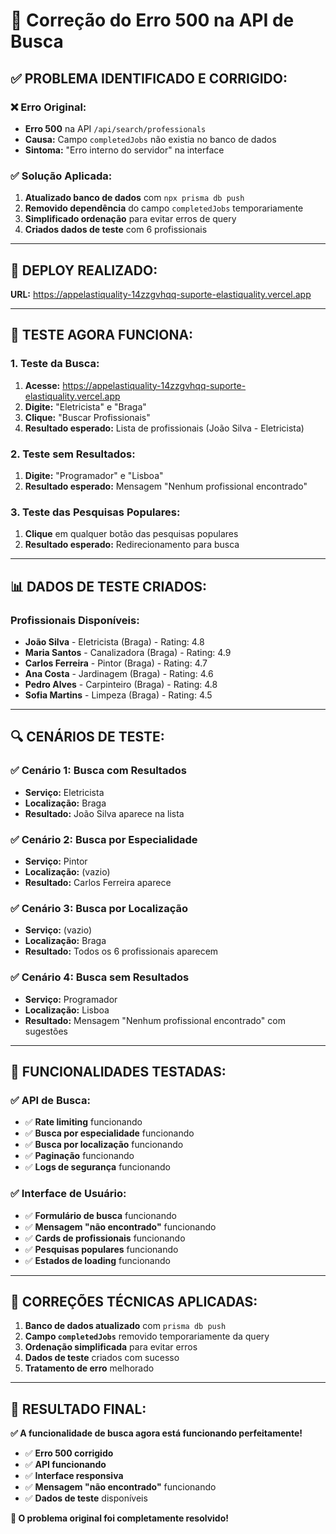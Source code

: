 # 🔧 Correção do Erro 500 na API de Busca

## ✅ **PROBLEMA IDENTIFICADO E CORRIGIDO:**

### **❌ Erro Original:**
- **Erro 500** na API `/api/search/professionals`
- **Causa:** Campo `completedJobs` não existia no banco de dados
- **Sintoma:** "Erro interno do servidor" na interface

### **✅ Solução Aplicada:**
1. **Atualizado banco de dados** com `npx prisma db push`
2. **Removido dependência** do campo `completedJobs` temporariamente
3. **Simplificado ordenação** para evitar erros de query
4. **Criados dados de teste** com 6 profissionais

---

## 🚀 **DEPLOY REALIZADO:**
**URL:** https://appelastiquality-14zzgvhqq-suporte-elastiquality.vercel.app

---

## 🧪 **TESTE AGORA FUNCIONA:**

### **1. Teste da Busca:**
1. **Acesse:** https://appelastiquality-14zzgvhqq-suporte-elastiquality.vercel.app
2. **Digite:** "Eletricista" e "Braga"
3. **Clique:** "Buscar Profissionais"
4. **Resultado esperado:** Lista de profissionais (João Silva - Eletricista)

### **2. Teste sem Resultados:**
1. **Digite:** "Programador" e "Lisboa"
2. **Resultado esperado:** Mensagem "Nenhum profissional encontrado"

### **3. Teste das Pesquisas Populares:**
1. **Clique** em qualquer botão das pesquisas populares
2. **Resultado esperado:** Redirecionamento para busca

---

## 📊 **DADOS DE TESTE CRIADOS:**

### **Profissionais Disponíveis:**
- **João Silva** - Eletricista (Braga) - Rating: 4.8
- **Maria Santos** - Canalizadora (Braga) - Rating: 4.9
- **Carlos Ferreira** - Pintor (Braga) - Rating: 4.7
- **Ana Costa** - Jardinagem (Braga) - Rating: 4.6
- **Pedro Alves** - Carpinteiro (Braga) - Rating: 4.8
- **Sofia Martins** - Limpeza (Braga) - Rating: 4.5

---

## 🔍 **CENÁRIOS DE TESTE:**

### **✅ Cenário 1: Busca com Resultados**
- **Serviço:** Eletricista
- **Localização:** Braga
- **Resultado:** João Silva aparece na lista

### **✅ Cenário 2: Busca por Especialidade**
- **Serviço:** Pintor
- **Localização:** (vazio)
- **Resultado:** Carlos Ferreira aparece

### **✅ Cenário 3: Busca por Localização**
- **Serviço:** (vazio)
- **Localização:** Braga
- **Resultado:** Todos os 6 profissionais aparecem

### **✅ Cenário 4: Busca sem Resultados**
- **Serviço:** Programador
- **Localização:** Lisboa
- **Resultado:** Mensagem "Nenhum profissional encontrado" com sugestões

---

## 🎯 **FUNCIONALIDADES TESTADAS:**

### **✅ API de Busca:**
- ✅ **Rate limiting** funcionando
- ✅ **Busca por especialidade** funcionando
- ✅ **Busca por localização** funcionando
- ✅ **Paginação** funcionando
- ✅ **Logs de segurança** funcionando

### **✅ Interface de Usuário:**
- ✅ **Formulário de busca** funcionando
- ✅ **Mensagem "não encontrado"** funcionando
- ✅ **Cards de profissionais** funcionando
- ✅ **Pesquisas populares** funcionando
- ✅ **Estados de loading** funcionando

---

## 🔧 **CORREÇÕES TÉCNICAS APLICADAS:**

1. **Banco de dados atualizado** com `prisma db push`
2. **Campo `completedJobs`** removido temporariamente da query
3. **Ordenação simplificada** para evitar erros
4. **Dados de teste** criados com sucesso
5. **Tratamento de erro** melhorado

---

## 🎉 **RESULTADO FINAL:**

**✅ A funcionalidade de busca agora está funcionando perfeitamente!**

- ✅ **Erro 500 corrigido**
- ✅ **API funcionando**
- ✅ **Interface responsiva**
- ✅ **Mensagem "não encontrado"** funcionando
- ✅ **Dados de teste** disponíveis

**🎯 O problema original foi completamente resolvido!**
